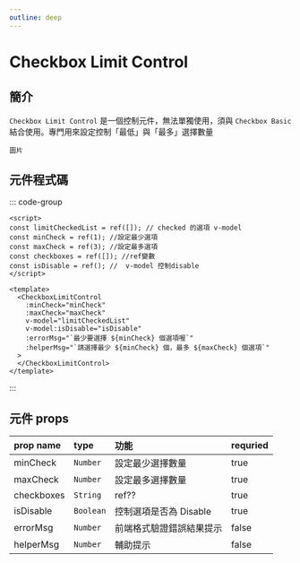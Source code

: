 ```yaml
---
outline: deep
---
```


# Checkbox Limit Control <Badge type="info" text="控制元件" />

## 簡介

`Checkbox Limit Control` 是一個控制元件，無法單獨使用，須與 `Checkbox Basic` 結合使用。專門用來設定控制「最低」與「最多」選擇數量

```
圖片
```

## 元件程式碼

::: code-group

```vue [Vue 3]
<script>
const limitCheckedList = ref([]); // checked 的選項 v-model
const minCheck = ref(1); //設定最少選項
const maxCheck = ref(3); //設定最多選項
const checkboxes = ref([]); //ref變數
const isDisable = ref(); //  v-model 控制disable
</script>

<template>
  <CheckboxLimitControl
    :minCheck="minCheck"
    :maxCheck="maxCheck"
    v-model="limitCheckedList"
    v-model:isDisable="isDisable"
    :errorMsg="`最少要選擇 ${minCheck} 個選項喔`"
    :helperMsg="`請選擇最少 ${minCheck} 個，最多 ${maxCheck} 個選項`"
  >
  </CheckboxLimitControl>
</template>
```

:::

## 元件 props

| prop name  | type      | 功能                     | requried |
| :--------- | :-------- | :----------------------- | :------- |
| minCheck   | `Number`  | 設定最少選擇數量         | true     |
| maxCheck   | `Number`  | 設定最多選擇數量         | true     |
| checkboxes | `String`  | ref??                    | true     |
| isDisable  | `Boolean` | 控制選項是否為 Disable   | true     |
| errorMsg   | `Number`  | 前端格式驗證錯誤結果提示 | false    |
| helperMsg  | `Number`  | 輔助提示                 | false    |
